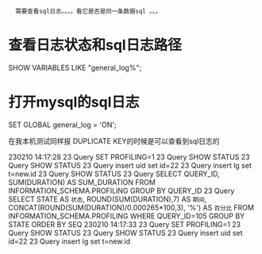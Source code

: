  
      需要查看sql日志。。。。看它是否是同一条数据sql 。。。

 
# 查看日志状态和sql日志路径
 SHOW VARIABLES LIKE "general_log%";

# 打开mysql的sql日志
 SET GLOBAL general_log = 'ON';

 
在我本机测试同样报 DUPLICATE KEY的时候是可以查看到sql日志的


230210 14:17:28	    23 Query	SET PROFILING=1
		    23 Query	SHOW STATUS
		    23 Query	SHOW STATUS
		    23 Query	insert uid set id=22
		    23 Query	insert lg set t=new.id
		    23 Query	SHOW STATUS
		    23 Query	SELECT QUERY_ID, SUM(DURATION) AS SUM_DURATION FROM INFORMATION_SCHEMA.PROFILING GROUP BY QUERY_ID
		    23 Query	SELECT STATE AS `状态`, ROUND(SUM(DURATION),7) AS `期间`, CONCAT(ROUND(SUM(DURATION)/0.000265*100,3), '%') AS `百分比` FROM INFORMATION_SCHEMA.PROFILING WHERE QUERY_ID=105 GROUP BY STATE ORDER BY SEQ
230210 14:17:33	    23 Query	SET PROFILING=1
		    23 Query	SHOW STATUS
		    23 Query	SHOW STATUS
		    23 Query	insert uid set id=22
		    23 Query	insert lg set t=new.id